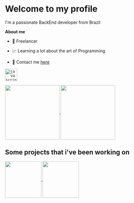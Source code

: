 # Welcome to my profile

I'm a passionate BackEnd developer from Brazil

**About me**

- 💼 Freelancer

- 📈 Learning a lot about the art of Programming

- 💬 Contact me [here](https://mail.google.com/mail/u/0/#inbox?compose=CllgCJfrLTZdvNGPMkWpwrChNqNvcNMxdrkGTdfkZDMhfxPbHJLjXbKZsWHnnhXTPTlkqRfLNpL)

<code><img height="40" alt="javascript" src="https://skillicons.dev/icons?i=java,spring,js,py,azure,mongodb,mysql,docker,git,github,postman"></code>

<a href="https://github.com/anuraghazra/github-readme-stats">
  <img height=180 align="center" src="https://github-readme-stats.vercel.app/api?username=TriniTxn&theme=dark&hide=issues" />
</a>
<a href="https://github.com/anuraghazra/convoychat">
  <img height=180 align="center" src="https://github-readme-stats.vercel.app/api/top-langs?username=TriniTxn&layout=compact&theme=dark&langs_count=8&card_width=320" />
</a>

## Some projects that i've been working on

<a href="https://github.com/TriniTxn/Tarket">
  <img height=120 align="center" src="https://github-readme-stats.vercel.app/api/pin/?username=TriniTxn&repo=Tarket&show_icons=true&theme=dark&layout=compact&card_width=320" />
</a>
<a href="https://github.com/TriniTxn/cryptoBOT">
  <img height=120 align="center" src="https://github-readme-stats.vercel.app/api/pin/?username=TriniTxn&repo=cryptoBOT&show_icons=true&theme=dark&layout=compact&card_width=320" />
</a>
